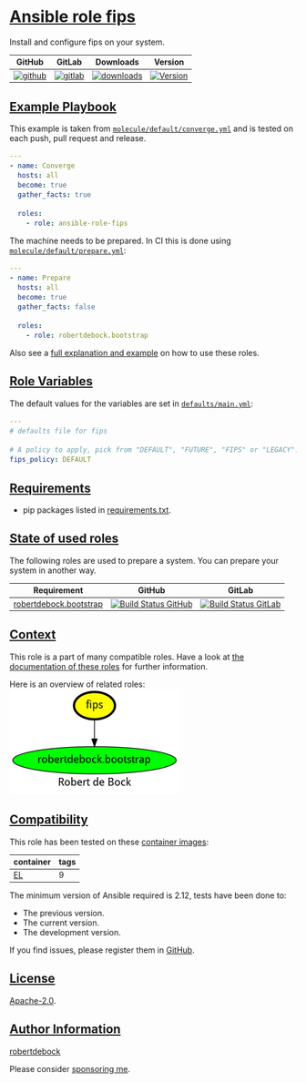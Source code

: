 # [Ansible role fips](#fips)

Install and configure fips on your system.

|GitHub|GitLab|Downloads|Version|
|------|------|---------|-------|
|[![github](https://github.com/robertdebock/ansible-role-fips/workflows/Ansible%20Molecule/badge.svg)](https://github.com/robertdebock/ansible-role-fips/actions)|[![gitlab](https://gitlab.com/robertdebock-iac/ansible-role-fips/badges/master/pipeline.svg)](https://gitlab.com/robertdebock-iac/ansible-role-fips)|[![downloads](https://img.shields.io/ansible/role/d/robertdebock/fips)](https://galaxy.ansible.com/robertdebock/fips)|[![Version](https://img.shields.io/github/release/robertdebock/ansible-role-fips.svg)](https://github.com/robertdebock/ansible-role-fips/releases/)|

## [Example Playbook](#example-playbook)

This example is taken from [`molecule/default/converge.yml`](https://github.com/robertdebock/ansible-role-fips/blob/master/molecule/default/converge.yml) and is tested on each push, pull request and release.

```yaml
---
- name: Converge
  hosts: all
  become: true
  gather_facts: true

  roles:
    - role: ansible-role-fips
```

The machine needs to be prepared. In CI this is done using [`molecule/default/prepare.yml`](https://github.com/robertdebock/ansible-role-fips/blob/master/molecule/default/prepare.yml):

```yaml
---
- name: Prepare
  hosts: all
  become: true
  gather_facts: false

  roles:
    - role: robertdebock.bootstrap
```

Also see a [full explanation and example](https://robertdebock.nl/how-to-use-these-roles.html) on how to use these roles.

## [Role Variables](#role-variables)

The default values for the variables are set in [`defaults/main.yml`](https://github.com/robertdebock/ansible-role-fips/blob/master/defaults/main.yml):

```yaml
---
# defaults file for fips

# A policy to apply, pick from "DEFAULT", "FUTURE", "FIPS" or "LEGACY".
fips_policy: DEFAULT
```

## [Requirements](#requirements)

- pip packages listed in [requirements.txt](https://github.com/robertdebock/ansible-role-fips/blob/master/requirements.txt).

## [State of used roles](#state-of-used-roles)

The following roles are used to prepare a system. You can prepare your system in another way.

| Requirement | GitHub | GitLab |
|-------------|--------|--------|
|[robertdebock.bootstrap](https://galaxy.ansible.com/robertdebock/bootstrap)|[![Build Status GitHub](https://github.com/robertdebock/ansible-role-bootstrap/workflows/Ansible%20Molecule/badge.svg)](https://github.com/robertdebock/ansible-role-bootstrap/actions)|[![Build Status GitLab](https://gitlab.com/robertdebock-iac/ansible-role-bootstrap/badges/master/pipeline.svg)](https://gitlab.com/robertdebock-iac/ansible-role-bootstrap)|

## [Context](#context)

This role is a part of many compatible roles. Have a look at [the documentation of these roles](https://robertdebock.nl/) for further information.

Here is an overview of related roles:
![dependencies](https://raw.githubusercontent.com/robertdebock/ansible-role-fips/png/requirements.png "Dependencies")

## [Compatibility](#compatibility)

This role has been tested on these [container images](https://hub.docker.com/u/robertdebock):

|container|tags|
|---------|----|
|[EL](https://hub.docker.com/r/robertdebock/enterpriselinux)|9|

The minimum version of Ansible required is 2.12, tests have been done to:

- The previous version.
- The current version.
- The development version.

If you find issues, please register them in [GitHub](https://github.com/robertdebock/ansible-role-fips/issues).

## [License](#license)

[Apache-2.0](https://github.com/robertdebock/ansible-role-fips/blob/master/LICENSE).

## [Author Information](#author-information)

[robertdebock](https://robertdebock.nl/)

Please consider [sponsoring me](https://github.com/sponsors/robertdebock).
